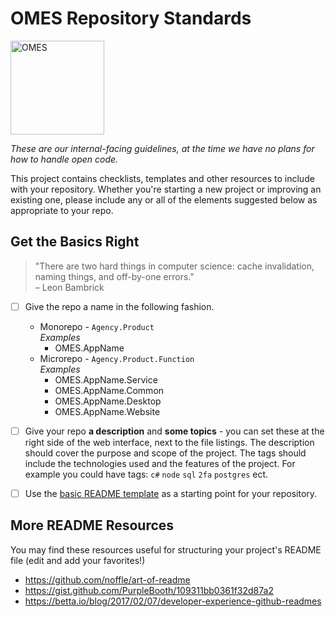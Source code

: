 # OMES Repository Standards

<img src="https://branding.ok.gov/wp-content/uploads/2020/02/OK_Logo_Horizontal_FullColour_Pos_RGB-768x212.png" height="150px" alt="OMES" />

_These are our internal-facing guidelines, at the time we have no plans for how to handle open code._

This project contains checklists, templates and other resources to include with your repository. Whether you're starting a new project or improving an existing one, please include any or all of the elements suggested below as appropriate to your repo.

## Get the Basics Right
>"There are two hard things in computer science: cache invalidation, naming things, and off-by-one errors."  
> – Leon Bambrick

- [ ] Give the repo a name in the following fashion. 
  - Monorepo - `Agency.Product`  
    _Examples_
    - OMES.AppName
  - Microrepo - `Agency.Product.Function`  
    _Examples_
    - OMES.AppName.Service
    - OMES.AppName.Common
    - OMES.AppName.Desktop
    - OMES.AppName.Website

- [ ] Give your repo **a description** and **some topics** - you can set these at the right side of the web interface, next to the file listings. The description should cover the purpose and scope of the project. The tags should include the technologies used and the features of the project. For example you could have tags: `c#` `node` `sql` `2fa` `postgres` ect.

- [ ] Use the [basic README template](basic-readme-template.md) as a starting point for your repository.

## More README Resources

You may find these resources useful for structuring your project's README file (edit and add your favorites!)

- https://github.com/noffle/art-of-readme
- https://gist.github.com/PurpleBooth/109311bb0361f32d87a2
- https://betta.io/blog/2017/02/07/developer-experience-github-readmes
